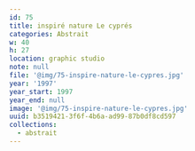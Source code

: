 ```yaml
---
id: 75
title: inspiré nature Le cyprés
categories: Abstrait
w: 40
h: 27
location: graphic studio
note: null
file: '@img/75-inspire-nature-le-cypres.jpg'
year: '1997'
year_start: 1997
year_end: null
image: '@img/75-inspire-nature-le-cypres.jpg'
uuid: b3519421-3f6f-4b6a-ad99-87b0df8cd597
collections:
  - abstrait
---
```


